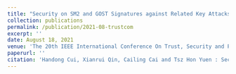 ```yaml
---
title: "Security on SM2 and GOST Signatures against Related Key Attacks."
collection: publications
permalink: /publication/2021-08-trustcom
excerpt: ''
date: August 18, 2021
venue: 'The 20th IEEE International Conference On Trust, Security and Privacy in Computing and Communications, (Trustcom 2021) Shenyang, Chinaa, August 18-20, 2021'
paperurl: ''
citation: 'Handong Cui, Xianrui Qin, Cailing Cai and Tsz Hon Yuen : Security on SM2 and GOST Signatures against Related Key Attacks. In IEEE Trustcom 2021: 155-163.'
---
```

